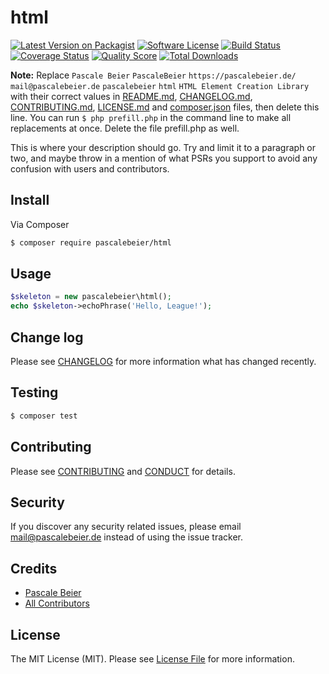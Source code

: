 # html

[![Latest Version on Packagist][ico-version]][link-packagist]
[![Software License][ico-license]](LICENSE.md)
[![Build Status][ico-travis]][link-travis]
[![Coverage Status][ico-scrutinizer]][link-scrutinizer]
[![Quality Score][ico-code-quality]][link-code-quality]
[![Total Downloads][ico-downloads]][link-downloads]

**Note:** Replace ```Pascale Beier``` ```PascaleBeier``` ```https://pascalebeier.de/``` ```mail@pascalebeier.de``` ```pascalebeier``` ```html``` ```HTML Element Creation Library``` with their correct values in [README.md](README.md), [CHANGELOG.md](CHANGELOG.md), [CONTRIBUTING.md](CONTRIBUTING.md), [LICENSE.md](LICENSE.md) and [composer.json](composer.json) files, then delete this line. You can run `$ php prefill.php` in the command line to make all replacements at once. Delete the file prefill.php as well.

This is where your description should go. Try and limit it to a paragraph or two, and maybe throw in a mention of what
PSRs you support to avoid any confusion with users and contributors.

## Install

Via Composer

``` bash
$ composer require pascalebeier/html
```

## Usage

``` php
$skeleton = new pascalebeier\html();
echo $skeleton->echoPhrase('Hello, League!');
```

## Change log

Please see [CHANGELOG](CHANGELOG.md) for more information what has changed recently.

## Testing

``` bash
$ composer test
```

## Contributing

Please see [CONTRIBUTING](CONTRIBUTING.md) and [CONDUCT](CONDUCT.md) for details.

## Security

If you discover any security related issues, please email mail@pascalebeier.de instead of using the issue tracker.

## Credits

- [Pascale Beier][link-author]
- [All Contributors][link-contributors]

## License

The MIT License (MIT). Please see [License File](LICENSE.md) for more information.

[ico-version]: https://img.shields.io/packagist/v/pascalebeier/html.svg?style=flat-square
[ico-license]: https://img.shields.io/badge/license-MIT-brightgreen.svg?style=flat-square
[ico-travis]: https://img.shields.io/travis/pascalebeier/html/master.svg?style=flat-square
[ico-scrutinizer]: https://img.shields.io/scrutinizer/coverage/g/pascalebeier/html.svg?style=flat-square
[ico-code-quality]: https://img.shields.io/scrutinizer/g/pascalebeier/html.svg?style=flat-square
[ico-downloads]: https://img.shields.io/packagist/dt/pascalebeier/html.svg?style=flat-square

[link-packagist]: https://packagist.org/packages/pascalebeier/html
[link-travis]: https://travis-ci.org/pascalebeier/html
[link-scrutinizer]: https://scrutinizer-ci.com/g/pascalebeier/html/code-structure
[link-code-quality]: https://scrutinizer-ci.com/g/pascalebeier/html
[link-downloads]: https://packagist.org/packages/pascalebeier/html
[link-author]: https://github.com/PascaleBeier
[link-contributors]: ../../contributors
